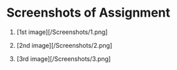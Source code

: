 # Screenshots of Assignment

1. [1st image][/Screenshots/1.png]

2. [2nd image][/Screenshots/2.png]

3. [3rd image][/Screenshots/3.png]